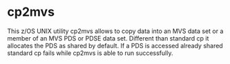 # cp2mvs
This z/OS UNIX utility cp2mvs allows to copy data into an MVS data set or a member of an MVS PDS or PDSE data set. Different than standard cp it allocates the PDS as shared by default. If a PDS is accessed already shared standard cp fails while cp2mvs is able to run successfully.
